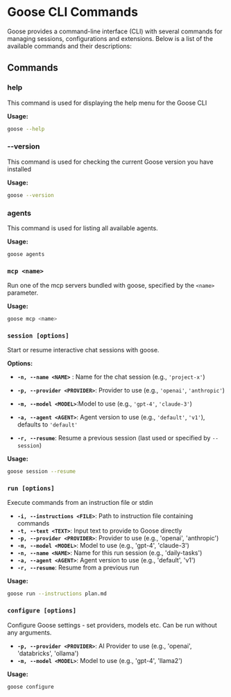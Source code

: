 # Goose CLI Commands

Goose provides a command-line interface (CLI) with several commands for managing sessions, configurations and extensions. Below is a list of the available commands and their  descriptions:

## Commands

### help

This command is used for displaying the help menu for the Goose CLI

**Usage:**
```bash
goose --help
```

### --version

This command is used for checking the current Goose version you have installed

**Usage:**
```bash
goose --version
```

### agents

This command is used for listing all available agents.

**Usage:**
```bash
goose agents
```

### `mcp <name>`

Run one of the mcp servers bundled with goose, specified by the `<name>` parameter.

**Usage:**
```bash
goose mcp <name>
```

### `session [options]`

Start or resume interactive chat sessions with goose. 

**Options:**
- **`-n, --name <NAME>`** : Name for the chat session (e.g., `'project-x'`)

- **`-p, --provider <PROVIDER>`**: Provider to use (e.g., `'openai'`, `'anthropic'`)

- **`-m, --model <MODEL>`**:Model to use (e.g., `'gpt-4'`, `'claude-3'`)

- **`-a, --agent <AGENT>`**: Agent version to use (e.g., `'default'`, `'v1'`), defaults to `'default'`

- **`-r, --resume`**: Resume a previous session (last used or specified by `--session`)


**Usage:**
```bash
goose session --resume
```

### `run [options]`

Execute commands from an instruction file or stdin

- **`-i, --instructions <FILE>`**: Path to instruction file containing commands  
- **`-t, --text <TEXT>`**: Input text to provide to Goose directly  
- **`-p, --provider <PROVIDER>`**: Provider to use (e.g., 'openai', 'anthropic')  
- **`-m, --model <MODEL>`**: Model to use (e.g., 'gpt-4', 'claude-3')  
- **`-n, --name <NAME>`**: Name for this run session (e.g., 'daily-tasks')  
- **`-a, --agent <AGENT>`**: Agent version to use (e.g., 'default', 'v1')  
- **`-r, --resume`**: Resume from a previous run  

**Usage:**
```bash
goose run --instructions plan.md
```

### `configure [options]`

Configure Goose settings - set providers, models etc. Can be run without any arguments.

- **`-p, --provider <PROVIDER>`**: AI Provider to use (e.g., 'openai', 'databricks', 'ollama')
- **`-m, --model <MODEL>`**: Model to use (e.g., 'gpt-4', 'llama2')


**Usage:**
```bash
goose configure
```